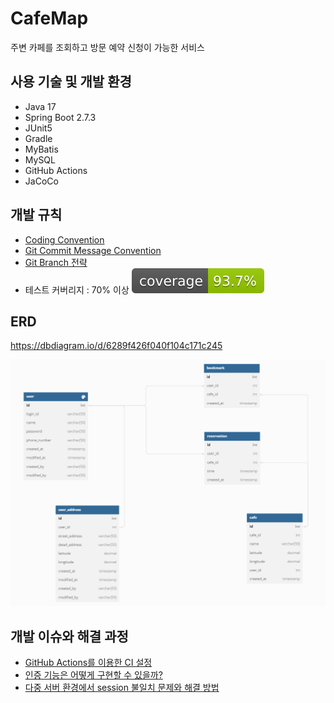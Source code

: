 # CafeMap
주변 카페를 조회하고 방문 예약 신청이 가능한 서비스

## 사용 기술 및 개발 환경

- Java 17
- Spring Boot 2.7.3
- JUnit5
- Gradle
- MyBatis
- MySQL
- GitHub Actions
- JaCoCo

## 개발 규칙

- [Coding Convention](https://github.com/f-lab-edu/CafeMap/wiki/Convention#coding-convention)
- [Git Commit Message Convention](https://github.com/f-lab-edu/CafeMap/wiki/Convention#commit-message-convention)
- [Git Branch 전략](https://github.com/f-lab-edu/CafeMap/wiki/Convention#git-branch-%EC%A0%84%EB%9E%B5)
- 테스트 커버리지 : 70% 이상  ![Coverage](.github/badges/jacoco.svg)

## ERD

https://dbdiagram.io/d/6289f426f040f104c171c245

![img](https://github.com/dilmah0203/TIL/blob/main/Image/ERdiagram.png)

## 개발 이슈와 해결 과정

- [GitHub Actions를 이용한 CI 설정](https://github.com/dilmah0203/TIL/blob/main/etc/GitHub%20Actions.md)
- [인증 기능은 어떻게 구현할 수 있을까?](https://dilmah0203.github.io/authentication/)
- [다중 서버 환경에서 session 불일치 문제와 해결 방법](https://dilmah0203.github.io/How-to-manage-sessions-in-a-multi-server-environment/)
